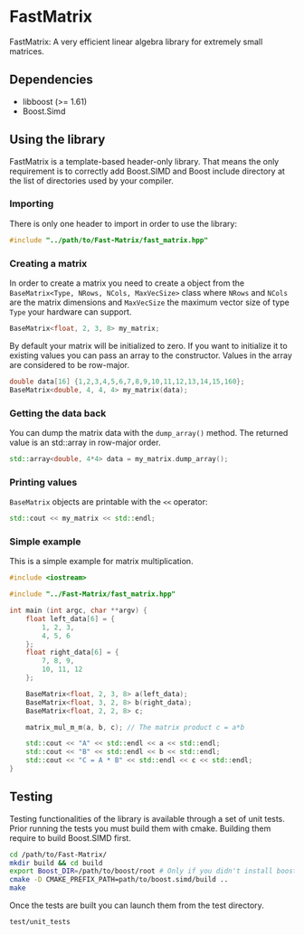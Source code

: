 # FastMatrix
FastMatrix: A very efficient linear algebra library for extremely small matrices.

## Dependencies
 * libboost (>= 1.61)
 * Boost.Simd

## Using the library
FastMatrix is a template-based header-only library.
That means the only requirement is to correctly add Boost.SIMD and Boost include directory at the list of directories used by your compiler.

### Importing
There is only one header to import in order to use the library:
```c++
#include "../path/to/Fast-Matrix/fast_matrix.hpp"
```

### Creating a matrix
In order to create a matrix you need to create a object from the `BaseMatrix<Type, NRows, NCols, MaxVecSize>` class
where `NRows` and `NCols` are the matrix dimensions and `MaxVecSize` the maximum vector size of type `Type` your hardware can support.

```c++
BaseMatrix<float, 2, 3, 8> my_matrix;
```

By default your matrix will be initialized to zero.
If you want to initialize it to existing values you can pass an array to the constructor.
Values in the array are considered to be row-major.
```c++
double data[16] {1,2,3,4,5,6,7,8,9,10,11,12,13,14,15,160};
BaseMatrix<double, 4, 4, 4> my_matrix(data);
```

### Getting the data back
You can dump the matrix data with the `dump_array()` method.
The returned value is an std::array in row-major order.
```c++
std::array<double, 4*4> data = my_matrix.dump_array();
```

### Printing values
`BaseMatrix` objects are printable with the `<<` operator:

```c++
std::cout << my_matrix << std::endl;
```

### Simple example
This is a simple example for matrix multiplication.

```c++
#include <iostream>

#include "../Fast-Matrix/fast_matrix.hpp"

int main (int argc, char **argv) {
    float left_data[6] = {
        1, 2, 3,
        4, 5, 6
    };
    float right_data[6] = {
        7, 8, 9,
        10, 11, 12
    };

    BaseMatrix<float, 2, 3, 8> a(left_data);
    BaseMatrix<float, 3, 2, 8> b(right_data);
    BaseMatrix<float, 2, 2, 8> c;

    matrix_mul_m_m(a, b, c); // The matrix product c = a*b

    std::cout << "A" << std::endl << a << std::endl;
    std::cout << "B" << std::endl << b << std::endl;
    std::cout << "C = A * B" << std::endl << c << std::endl;
}
```

## Testing
Testing functionalities of the library is available through a set of unit tests.
Prior running the tests you must build them with cmake.
Building them require to build Boost.SIMD first.

```bash
cd /path/to/Fast-Matrix/
mkdir build && cd build
export Boost_DIR=/path/to/boost/root # Only if you didn't install boost from your distribution
cmake -D CMAKE_PREFIX_PATH=path/to/boost.simd/build ..
make
```
Once the tests are built you can launch them from the test directory.
```bash
test/unit_tests
```
